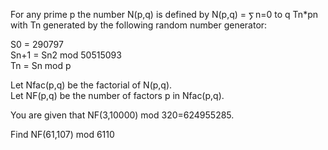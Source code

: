   <p>  For any prime p the number N(p,q) is defined by  N(p,q) = <img src='images/symbol_sum.gif' width='11' height='14' alt='&sum;' border='0' style='vertical-align:middle;' />n=0 to q Tn*pn<br /> with Tn generated by the following random number generator:</p>  <p>  S0 = 290797<br />  Sn+1 = Sn2 mod 50515093<br />  Tn = Sn mod p  </p>  <p>  Let Nfac(p,q) be the factorial of N(p,q).<br />  Let NF(p,q) be the number of factors p in Nfac(p,q).  </p>  <p>  You are given that NF(3,10000) mod 320=624955285.  </p>  <p>  Find NF(61,107) mod 6110  </p>              